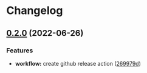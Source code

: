# Changelog

## [0.2.0](https://github.com/DeepRank/PSSMGen/compare/0.1.2...v0.2.0) (2022-06-26)


### Features

* **workflow:** create github release action ([269979d](https://github.com/DeepRank/PSSMGen/commit/269979d23511d6fea9199a5049e9f65b1764e3f5))
